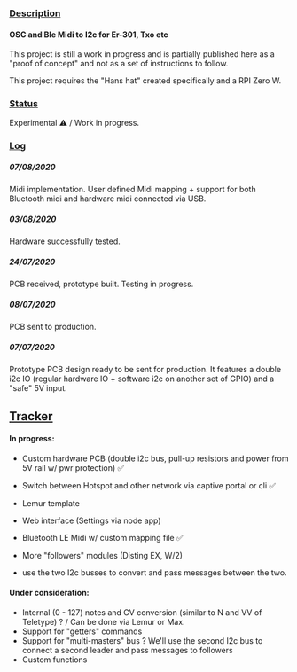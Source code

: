### [Description](#description)

#### OSC and Ble Midi to I2c for Er-301, Txo etc

This project is still a work in progress and is partially published here as a "proof of concept" and not as a set of instructions to follow.

This project requires the "Hans hat" created specifically and a RPI Zero W.

### [Status](#status)

Experimental ⚠️ / Work in progress.


### [Log](#log)

##### 07/08/2020

Midi implementation. User defined Midi mapping + support for both Bluetooth midi and hardware midi connected via USB.

##### 03/08/2020

Hardware successfully tested. 

##### 24/07/2020

PCB received, prototype built. Testing in progress. 

##### 08/07/2020

PCB sent to production.

##### 07/07/2020

Prototype PCB design ready to be sent for production. It features a double i2c IO (regular hardware IO + software i2c on another set of GPIO) and a "safe" 5V input.



## [Tracker](#tracker)


#### In progress:

- Custom hardware PCB (double i2c bus, pull-up resistors and power from 5V rail w/ pwr protection) ✅
- Switch between Hotspot and other network via captive portal or cli ✅
- Lemur template
- Web interface (Settings via node app)
- Bluetooth LE Midi w/ custom mapping file ✅
- More "followers" modules (Disting EX, W/2)

- use the two I2c busses to convert and pass messages between the two.


#### Under consideration:

- Internal (0 - 127) notes and CV conversion (similar to N and VV of Teletype) ? / Can be done via Lemur or Max. 
- Support for "getters" commands
- Support for "multi-masters" bus ? We'll use the second I2c bus to connect a second leader and pass messages to followers
- Custom functions 


